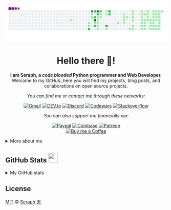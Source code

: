 ![image](https://raw.githubusercontent.com/seraph776/seraph776/main/assets/github-contribution-grid-snake.gif)

<div align="center"> 

# Hello there 👋!

**I am Seraph, a _code blooded_ Python programmer and Web Developer.**     
Welcome to my GitHub, here you will find my projects, blog posts, and collaborations on open source projects. 

_You can find me or contact me through these networks:_

[![Gmail](https://img.shields.io/badge/Gmail-black?&logo=gmail&logoColor=white&labelColor=black&style=for-the-badge)](mailto:seraph776@gmail.com)
[![DEV.to](https://img.shields.io/badge/DEV.to-black?&logo=dev.to&logoColor=white&labelColor=black&style=for-the-badge)](https://dev.to/seraph776)
[![Discord](https://img.shields.io/badge/Discord-black?&logo=discord&logoColor=white&labelColor=black&style=for-the-badge)](https://discordapp.com/users/766170036364247073)
[![Codewars](https://img.shields.io/badge/Codewars-black?&logo=codewars&logoColor=white&labelColor=black&style=for-the-badge)](https://www.codewars.com/r/OynFnQ)
[![Stackoverflow](https://img.shields.io/badge/Stackoverflow-black?&logo=stackoverflow&logoColor=white&labelColor=black&style=for-the-badge)](https://stackoverflow.com/users/14462728/seraph)

_You can also support me financially via:_

[![Paypal](https://img.shields.io/badge/Paypal-black?&logo=paypal&logoColor=white&labelColor=black&style=for-the-badge)](#)
[![Coinbase](https://img.shields.io/badge/Coinbase-black?&logo=coinbase&logoColor=white&labelColor=black&style=for-the-badge)](#)
[![Patreon](https://img.shields.io/badge/Patreon-black?&logo=patreon&logoColor=white&labelColor=black&style=for-the-badge)](#)  
[![Buy me a Coffee](https://img.shields.io/badge/Buy%20Me%20a%20Coffee-black?&logo=buymeacoffee&logoColor=white&labelColor=black&style=for-the-badge)](#)
</div>

<details>
<summary> More about me </summary>


- :electron: **Pronouns**: _El_
- 🌱 **I'm currently learning**: Python 
- 🤝 **I’m looking to**: collaborate on any Python Projects
- 💬 **Ask me about**: Tutoring, Code Review, and Project Collaboration
- 📫 **You can reach me at**: [seraph776@gmail.com](mailto:seraph@gmail.com)    
- ⚡ **Fun Fact**: I love to draw and play chess! ♞   


I consider myself a "_Student of Life, for Life._" Meaning, the more I Learn, the more I realize, "_I know nothing_ (`Socrates`)." Which compels me to Learn something new each day.     

</details>



## GitHub Stats  <img src="https://media.giphy.com/media/iY8CRBdQXODJSCERIr/giphy.gif" width="30px" height="30px">

<details>
<summary>My GitHub stats</summary>
<div align="center">

[![Seraph's GitHub stats](https://github-readme-stats.vercel.app/api?username=seraph776&count_private=true&title_color=7A7ADB&amp;icon_color=2234AE&amp;text_color=D3D3D3&amp;bg_color=0,000000,130F40&show_icons=true)](https://github.com/seraph776) 
[![GitHub Streak](https://github-readme-streak-stats.herokuapp.com/?user=seraph776&theme=tokyonight)](https://github.com/seraph776)
[![Seraph776's github activity graph](https://activity-graph.herokuapp.com/graph?username=seraph776&theme=redical)](https://github.com/seraph776)



</div>

</details>



## License

[MIT](https://github.com/seraph776/seraph776/blob/main/LICENSE) © [Seraph 天](https://github.com/seraph776) 

<!--

**seraph776/seraph776** is a ✨ _special_ ✨ repository because its `README.md` (this file) appears on your GitHub profile.

Here are some ideas to get you started:

- 🔭 I’m currently working on ...
- 🌱 I’m currently learning ...
- 👯 I’m looking to collaborate on ...
- 🤔 I’m looking for help with ...
- 💬 Ask me about ...
- 📫 How to reach me: ...
- 😄 Pronouns: ...
- ⚡ Fun fact: ...
- 🤝🙂
🍴, 🛏️, 🖥️, 🔁
## Languages and Tools
  

<a href="#"><img src="https://cdn.jsdelivr.net/npm/simple-icons@3.0.1/icons/python.svg" height="30" width="30"/> </a>
<a href="#"><img src="https://cdn.jsdelivr.net/npm/simple-icons@3.0.1/icons/git.svg" height="30" width="30"/></a>
<a href="#"><img src="https://cdn.jsdelivr.net/npm/simple-icons@3.0.1/icons/github.svg" height="30" width="30"/></a>
<a href="#"><img src="https://cdn.jsdelivr.net/npm/simple-icons@3.0.1/icons/php.svg" height="30" width="30"/></a>
<a href="#"><img src="https://cdn.jsdelivr.net/npm/simple-icons@3.0.1/icons/javascript.svg" height="30" width="30"/></a>
<a href="#"><img src="https://cdn.jsdelivr.net/npm/simple-icons@3.0.1/icons/html5.svg" height="30" width="30"/></a>
<a href="#"><img src="https://cdn.jsdelivr.net/npm/simple-icons@3.0.1/icons/css3.svg" height="30" width="30"/></a>
<a href="#"><img src="https://cdn.jsdelivr.net/npm/simple-icons@3.0.1/icons/mongodb.svg" height="30" width="30"/></a>
<a href="#"><img src="https://cdn.jsdelivr.net/npm/simple-icons@3.0.1/icons/mysql.svg" height="30" width="30"/></a>
 </div> 

[![Typing SVG](https://readme-typing-svg.herokuapp.com?font=Ariel&color=%235580A1&lines=I+am+from+Nowhere+specific%2C;and+Everywhere+In+General!;I'm+just+here+to+code...)](https://git.io/typing-svg)



I have a strong working knowledge of algorithms, data structures, object-oriented programming and cybersecurity concepts.  I am an experienced problem-solver capable of working independently or in a team environment.


[![Top Langs](https://github-readme-stats.vercel.app/api/top-langs/?username=seraph776&exclude_repo=seraph776.github.io&langs_count=5&layout=compact&&title_color=fff&icon_color=6a9fb5&text_color=9f9f9f&bg_color=151515)](#)


### Support my Work

➡️ Subscribestar: https://tinyurl.com/ek288teb    
➡️ Patreon: https://tinyurl.com/yckjyby4


### Donations

[![Donate](https://img.shields.io/badge/--blue?&label=Coinbase&logo=coinbase&logoColor=white&style=for-the-badge)](https://commerce.coinbase.com/checkout/7f613ea3-4eae-4a9d-8eb1-8a147b7e4457) 
[![Donate](https://img.shields.io/badge/--blue?&label=Bitcoin&logo=bitcoin&logoColor=white&style=for-the-badge)](https://commerce.coinbase.com/checkout/7f613ea3-4eae-4a9d-8eb1-8a147b7e4457) 
[![Donate](https://img.shields.io/badge/--blue?&label=Paypal&logo=paypal&logoColor=white&style=for-the-badge)](https://commerce.coinbase.com/checkout/7f613ea3-4eae-4a9d-8eb1-8a147b7e4457)

### Cotact Badges

[![GitHub followers](https://img.shields.io/github/followers/seraph776?logo=github&style=for-the-badge)](https://github.com/seraph776)
[![GitHub User's stars](https://img.shields.io/github/stars/seraph776?logo=github&style=for-the-badge)](https://github.com/seraph776)
[![Gmail](https://img.shields.io/badge/-blue?&labelColor=grey&label=Gmail&logo=gmail&logoColor=white&style=for-the-badge)](mailto:seraph776@gmail.com)
[![Website](https://img.shields.io/website?label=Codecrypt76.com&logo=appveyor&logoColor=green&style=for-the-badge&url=https%3A%2F%2Fcodecrypt76.com)](#)


## 💼 Small Projects Portfolio
- [PasswordJinn](https://github.com/seraph776/PasswordJinn) - _A strong secure password generator_
- [Russian Roulette](https://github.com/seraph776/russian_roulette) - _A command line interface game of Russian Roulette_
- [Codecrypt76](https://github.com/seraph776/CodeCrypt776) - _A cache of small Python projects_ 


## 📕 Blog Post

- [Create a Keylogger using Python](https://dev.to/seraph776/create-a-keylogger-using-python-22kg)
- [Validate Credit Card Numbers using Python](https://dev.to/seraph776/validate-credit-card-numbers-using-python-37j9)

-->
